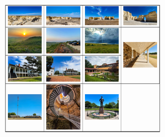 <table align=center border="1">

<tr>

<td width="250"> <img src="../pics/ks_101.jpg" width="240" border=0 alt=""></img> </td>
<td width="250"> <img src="../pics/ks_102.jpg" width="240" border=0 alt=""></img> </td>
<td width="250"> <img src="../pics/ks_103.jpg" width="240" border=0 alt=""></img> </td>
<td width="250"> <img src="../pics/ks_104.jpg" width="240" border=0 alt=""></img> </td>

</tr>

<tr>

<td width="250"> <img src="../pics/ks_201.JPG" width="240" border=0 alt=""></img> </td>
<td width="250"> <img src="../pics/ks_202.JPG" width="240" border=0 alt=""></img> </td>
<td width="250"> <img src="../pics/ks_203.JPG" width="240" border=0 alt=""></img> </td>
<td width="250" rowspan="2"> <img src="../pics/ks_402.jpg" width="240" border=0 alt=""></img> </td>

</tr>

<tr>

<td width="250"> <img src="../pics/ks_301.jpg" width="240" border=0 alt=""></img> </td>
<td width="250"> <img src="../pics/ks_302.jpg" width="240" border=0 alt=""></img> </td>
<td width="250"> <img src="../pics/ks_303.jpg" width="240" border=0 alt=""></img> </td>

</tr>

<tr>

<td width="250"> <img src="../pics/ks_401.jpg" width="240" border=0 alt=""></img> </td>
<td width="250"> <img src="../pics/ks_304.jpg" width="240" border=0 alt=""></img> </td>
<td width="250"> <img src="../pics/ks_204.jpg" width="240" border=0 alt=""></img> </td>

</tr>


</table>